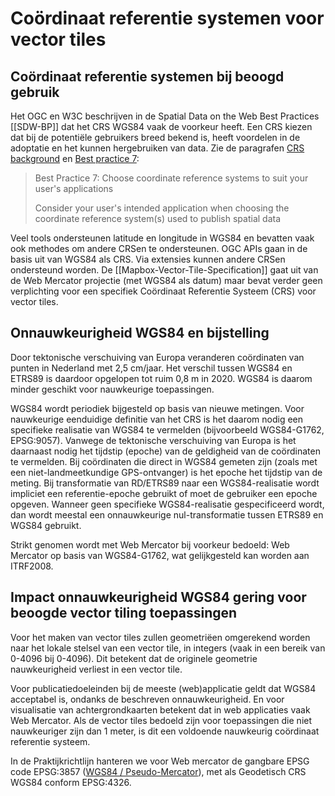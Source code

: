 # Coördinaat referentie systemen voor vector tiles

## Coördinaat referentie systemen bij beoogd gebruik
<div class="informative">

Het OGC en W3C beschrijven in de Spatial Data on the Web Best Practices [[SDW-BP]] dat het CRS WGS84 vaak de voorkeur heeft.
Een CRS kiezen dat bij de potentiële gebruikers breed bekend is, heeft voordelen in de adoptatie en het kunnen hergebruiken van data. Zie de paragrafen [CRS background](https://www.w3.org/TR/sdw-bp/#CRS-background) en [Best practice 7](https://www.w3.org/TR/sdw-bp/#bp-crs-choice):

> Best Practice 7: Choose coordinate reference systems to suit your user's applications
>
> Consider your user's intended application when choosing the coordinate reference system(s) used to publish spatial data

Veel tools ondersteunen latitude en longitude in WGS84 en bevatten vaak ook methodes om andere CRSen te ondersteunen. OGC APIs gaan in de basis uit van WGS84 als CRS. Via extensies kunnen andere CRSen ondersteund worden. De [[Mapbox-Vector-Tile-Specification]] gaat uit van de Web Mercator projectie (met WGS84 als datum) maar bevat verder geen verplichting voor een specifiek Coördinaat Referentie Systeem (CRS) voor vector tiles.
</div>

## Onnauwkeurigheid WGS84 en bijstelling
Door tektonische verschuiving van Europa veranderen coördinaten van punten in Nederland met 2,5 cm/jaar. Het verschil tussen WGS84 en ETRS89 is daardoor opgelopen tot ruim 0,8 m in 2020. WGS84 is daarom minder geschikt voor nauwkeurige toepassingen.

WGS84 wordt periodiek bijgesteld op basis van nieuwe metingen. Voor nauwkeurige eenduidige definitie van het CRS is het daarom nodig een specifieke realisatie van WGS84 te vermelden (bijvoorbeeld WGS84-G1762, EPSG:9057). Vanwege de tektonische verschuiving van Europa is het daarnaast nodig het tijdstip (epoche) van de geldigheid van de coördinaten te vermelden. Bij coördinaten die direct in WGS84 gemeten zijn (zoals met een niet-landmeetkundige GPS-ontvanger) is het epoche het tijdstip van de meting. Bij transformatie van RD/ETRS89 naar een WGS84-realisatie wordt impliciet een referentie-epoche gebruikt of moet de gebruiker een epoche opgeven. Wanneer geen specifieke WGS84-realisatie gespecificeerd wordt, dan wordt meestal een onnauwkeurige nul-transformatie tussen ETRS89 en WGS84 gebruikt.

Strikt genomen wordt met Web Mercator bij voorkeur bedoeld: Web Mercator op basis van WGS84-G1762, wat gelijkgesteld kan worden aan ITRF2008.

## Impact onnauwkeurigheid WGS84 gering voor beoogde vector tiling toepassingen
Voor het maken van vector tiles zullen geometriëen omgerekend worden naar het lokale stelsel van een vector tile, in integers (vaak in een bereik van 0-4096 bij 0-4096). Dit betekent dat de originele geometrie nauwkeurigheid verliest in een vector tile.

Voor publicatiedoeleinden bij de meeste (web)applicatie geldt dat WGS84 acceptabel is, ondanks de beschreven onnauwkeurigheid. En voor visualisatie van achtergrondkaarten betekent dat in web applicaties vaak Web Mercator. Als de vector tiles bedoeld zijn voor toepassingen die niet nauwkeuriger zijn dan 1 meter, is dit een voldoende nauwkeurig coördinaat referentie systeem.

In de Praktijkrichtlijn hanteren we voor Web mercator de gangbare EPSG code EPSG:3857 ([WGS84 / Pseudo-Mercator](https://epsg.org/crs_3857/WGS-84-Pseudo-Mercator.html)), met als Geodetisch CRS WGS84 conform EPSG:4326.
